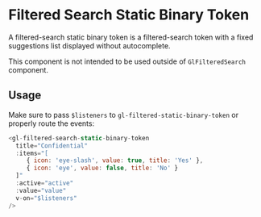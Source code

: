 # Filtered Search Static Binary Token

A filtered-search static binary token is a filtered-search token with a fixed
suggestions list displayed without autocomplete.

This component is not intended to be used outside of `GlFilteredSearch` component.

## Usage

Make sure to pass `$listeners` to `gl-filtered-static-binary-token` or properly route the events:

```js
<gl-filtered-search-static-binary-token
  title="Confidential"
  :items="[
     { icon: 'eye-slash', value: true, title: 'Yes' },
     { icon: 'eye', value: false, title: 'No' }
  ]"
  :active="active"
  :value="value"
  v-on="$listeners"
/>
```
